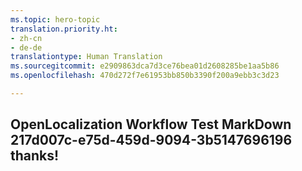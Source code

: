 ```yaml
---
ms.topic: hero-topic
translation.priority.ht:
- zh-cn
- de-de
translationtype: Human Translation
ms.sourcegitcommit: e2909863dca7d3ce76bea01d2608285be1aa5b86
ms.openlocfilehash: 470d272f7e61953bb850b3390f200a9ebb3c3d23

---
```

## OpenLocalization Workflow Test MarkDown 217d007c-e75d-459d-9094-3b5147696196 thanks!



<!--HONumber=Jul16_HO2-->



